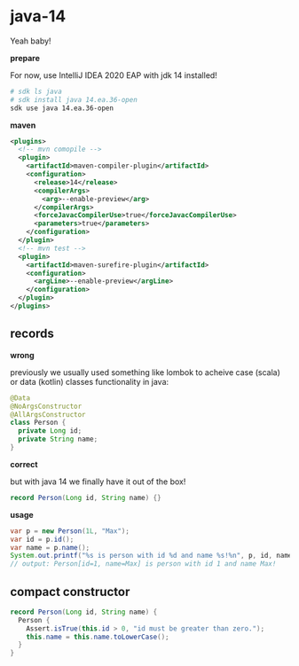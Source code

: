 # java-14
Yeah baby!

**prepare**

For now, use IntelliJ IDEA 2020 EAP with jdk 14 installed!

```bash
# sdk ls java
# sdk install java 14.ea.36-open
sdk use java 14.ea.36-open
```

**maven**

```xml
<plugins>
  <!-- mvn comopile -->
  <plugin>
    <artifactId>maven-compiler-plugin</artifactId>
    <configuration>
      <release>14</release>
      <compilerArgs>
        <arg>--enable-preview</arg>
      </compilerArgs>
      <forceJavacCompilerUse>true</forceJavacCompilerUse>
      <parameters>true</parameters>
    </configuration>
  </plugin>
  <!-- mvn test -->
  <plugin>
    <artifactId>maven-surefire-plugin</artifactId>
    <configuration>
      <argLine>--enable-preview</argLine>
    </configuration>
  </plugin>
</plugins>
```

## records

**wrong**

previously we usually used something like lombok to acheive case (scala) or data (kotlin) classes functionality in java:

```java
@Data
@NoArgsConstructor
@AllArgsConstructor
class Person {
  private Long id;
  private String name;
}
```

**correct**

but with java 14 we finally have it out of the box!

```java
record Person(Long id, String name) {}
```

**usage**

```java
var p = new Person(1L, "Max");
var id = p.id();
var name = p.name();
System.out.printf("%s is person with id %d and name %s!%n", p, id, name);
// output: Person[id=1, name=Max] is person with id 1 and name Max!
```

## compact constructor

```java
record Person(Long id, String name) {
  Person {
    Assert.isTrue(this.id > 0, "id must be greater than zero.");
    this.name = this.name.toLowerCase();
  }
}
```
